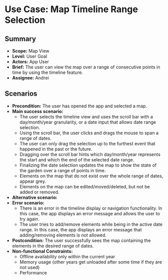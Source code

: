 # Use Case: Map Timeline Range Selection

## Summary

- **Scope:** Map View
- **Level:** User Goal
- **Actors:** App User
- **Brief:** The user can view the map over a range of consecutive points in time by using the timeline feature.
- **Assignee:** Andrei

## Scenarios

- **Precondition:**
  The user has opened the app and selected a map.
- **Main success scenario:**
  - The user selects the timeline view and uses the scroll bar with a day/month/year granularity, or a date input that allows date range selection.
  - Using the scroll bar, the user clicks and drags the mouse to span a range of dates.
  - The user can only drag the selection up to the furthest event that happened in the past or the future.
  - Dragging over the scroll bar hints which day/month/year represents the start and which the end of the selected date range.
  - Finalizing the date selection updates the map to show the state of the garden over a range of points in time.
  - Elements on the map that do not exist over the whole range of dates, appear grey.
  - Elements on the map can be edited/moved/deleted, but not be added or removed.
- **Alternative scenario:**
- **Error scenario:**
  - There is an error in the timeline display or navigation functionality.
    In this case, the app displays an error message and allows the user to try again.
  - The user tries to add/remove elements while being in the active date range.
    In this case, the app displays an error message that adding/removing elements is not allowed.
- **Postcondition:**
  The user successfully sees the map containing the elements in the desired range of dates.
- **Non-functional Constraints:**
  - Offline availability only within the current year
  - Memory usage (other years get unloaded after some time if they are not used)
  - Performance
